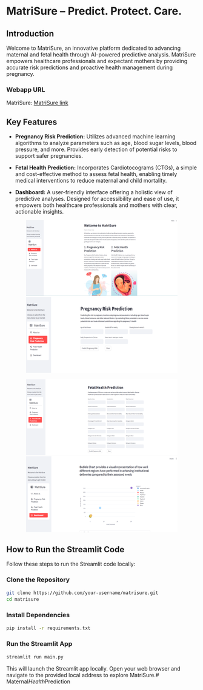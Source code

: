 # MatriSure – Predict. Protect. Care.

## Introduction

Welcome to MatriSure, an innovative platform dedicated to advancing maternal and fetal health through AI-powered predictive analysis. MatriSure empowers healthcare professionals and expectant mothers by providing accurate risk predictions and proactive health management during pregnancy.

### Webapp URL
MatriSure: [MatriSure link](https://maternalcare-cbupxflodo4uhz8hzqqqng.streamlit.app/)

## Key Features

- **Pregnancy Risk Prediction:** Utilizes advanced machine learning algorithms to analyze parameters such as age, blood sugar levels, blood pressure, and more. Provides early detection of potential risks to support safer pregnancies.

- **Fetal Health Prediction:** Incorporates Cardiotocograms (CTGs), a simple and cost-effective method to assess fetal health, enabling timely medical interventions to reduce maternal and child mortality.

- **Dashboard:** A user-friendly interface offering a holistic view of predictive analyses. Designed for accessibility and ease of use, it empowers both healthcare professionals and mothers with clear, actionable insights.

<p align="center">
    <img src="./graphics/about_us.png" alt="About us" width="400" height  = "200"/> <img src="./graphics/pregnancy_risk_prediction.png" alt="preganancy_risk_Prediction" width="400" height  = "200"/>

</p>

<p align="center">
    <img src="./graphics/fetal_health_prediction.png" alt="fetal_health_prediction" width="400" height  = "200"/> <img src="./graphics/dashboard.png" alt="dashboard" width="400" height  = "200"/>

</p>

## How to Run the Streamlit Code

Follow these steps to run the Streamlit code locally:

### Clone the Repository

```bash
git clone https://github.com/your-username/matrisure.git
cd matrisure
```
### Install Dependencies
 ```bash
 pip install -r requirements.txt
 ```
 ### Run the Streamlit App
 ```bash
streamlit run main.py
```
This will launch the Streamlit app locally. Open your web browser and navigate to the provided local address to explore MatriSure.#   M a t e r n a l _ H e a l t h _ P r e d i c t i o n 
 
 